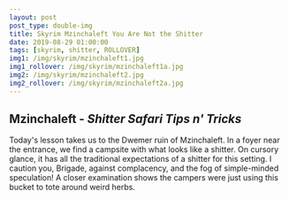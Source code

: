 ```yaml
---
layout: post
post_type: double-img
title: Skyrim Mzinchaleft You Are Not the Shitter
date: 2019-08-29 01:00:00
tags: [skyrim, shitter, ROLLOVER]
img1: /img/skyrim/mzinchaleft1.jpg
img1_rollover: /img/skyrim/mzinchaleft1a.jpg
img2: /img/skyrim/mzinchaleft2.jpg
img2_rollover: /img/skyrim/mzinchaleft2a.jpg
---
```

## Mzinchaleft - *Shitter Safari Tips n' Tricks*

Today's lesson takes us to the Dwemer ruin of Mzinchaleft. In a foyer near the entrance, we find a campsite with what looks like a shitter. On cursory glance, it has all the traditional expectations of a shitter for this setting. I caution you, Brigade, against complacency, and the fog of simple-minded speculation! A closer examination shows the campers were just using this bucket to tote around weird herbs. 
